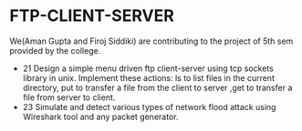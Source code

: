 # FTP-CLIENT-SERVER
We(Aman Gupta and Firoj Siddiki) are contributing to the project  of 5th sem provided by the college.

* 21 Design a simple menu driven ftp client-server using tcp sockets library in unix. Implement these actions: ls to list files in the current directory, put to transfer a file from the client to server ,get to transfer a file from server to client.
* 23 Simulate and detect various types of network flood attack using Wireshark tool and any packet generator.

